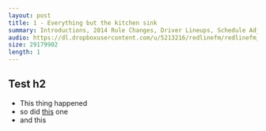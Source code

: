 ```yaml
---
layout: post
title: 1 - Everything but the kitchen sink
summary: Introductions, 2014 Rule Changes, Driver Lineups, Schedule Adjustments, and Season Predictions.
audio: https://dl.dropboxusercontent.com/u/5213216/redlinefm/redlinefm_ep1.mp3
size: 29179902
length: 1
---
```


## Test h2

* This thing happened
* so did [this](http://www.apple.com) one 
* and this

<!-- more --> 

<audio src="https://dl.dropboxusercontent.com/u/5213216/redlinefm/redlinefm_ep1.mp3" preload="none" />
[Download MP3](https://dl.dropboxusercontent.com/u/5213216/redlinefm/redlinefm_ep1.mp3)
